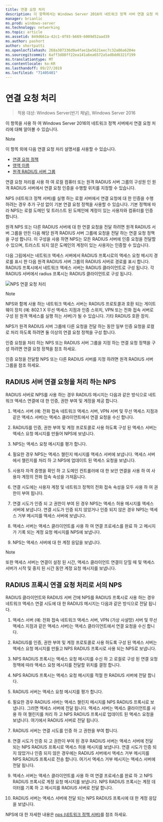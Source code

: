 ```yaml
---
title: 연결 요청 처리
description: 이 항목에서는 Windows Server 2016의 네트워크 정책 서버 연결 요청 처리에 대 한 개요를 제공 합니다.
manager: brianlic
ms.prod: windows-server
ms.technology: networking
ms.topic: article
ms.assetid: 849d661a-42c1-4f93-b669-6009d52aad39
ms.author: pashort
author: shortpatti
ms.openlocfilehash: 268a307336d9a4fae1be5621eec7c32a06a6204e
ms.sourcegitcommit: 6aff3d88ff22ea141a6ea6572a5ad8dd6321f199
ms.translationtype: MT
ms.contentlocale: ko-KR
ms.lasthandoff: 09/27/2019
ms.locfileid: "71405401"
---
```

# <a name="connection-request-processing"></a>연결 요청 처리

>적용 대상: Windows Server(반기 채널), Windows Server 2016

이 항목을 사용 하 여 Windows Server 2016의 네트워크 정책 서버에서 연결 요청 처리에 대해 알아볼 수 있습니다.

>[!NOTE]
>이 항목 외에 다음 연결 요청 처리 설명서를 사용할 수 있습니다.
> - [연결 요청 정책](nps-crp-crpolicies.md)
> - [영역 이름](nps-crp-realm-names.md)
> - [원격 RADIUS 서버 그룹](nps-crp-rrsg.md)

연결 요청 처리를 사용 하 여 로컬 컴퓨터 또는 원격 RADIUS 서버 그룹의 구성원 인 원격 RADIUS 서버에서 연결 요청 인증을 수행할 위치를 지정할 수 있습니다. 

NPS (네트워크 정책 서버)를 실행 하는 로컬 서버에서 연결 요청에 대 한 인증을 수행 하려는 경우 추가 구성 없이 기본 연결 요청 정책을 사용할 수 있습니다. 기본 정책에 따라 NPS는 로컬 도메인 및 트러스트 된 도메인에 계정이 있는 사용자와 컴퓨터를 인증 합니다.

원격 NPS 또는 다른 RADIUS 서버에 대 한 연결 요청을 전달 하려면 원격 RADIUS 서버 그룹을 만든 다음 해당 원격 RADIUS 서버 그룹에 요청을 전달 하는 연결 요청 정책을 구성 합니다. 이 구성을 사용 하면 NPS는 모든 RADIUS 서버에 인증 요청을 전달할 수 있으며, 트러스트 되지 않은 도메인의 계정이 있는 사용자는 인증할 수 있습니다.

다음 그림에서는 네트워크 액세스 서버에서 RADIUS 프록시로의 액세스 요청 메시지 경로를 표시 한 다음 원격 RADIUS 서버 그룹의 RADIUS 서버로 경로를 표시 합니다. RADIUS 프록시에서 네트워크 액세스 서버는 RADIUS 클라이언트로 구성 됩니다. 각 RADIUS 서버에서 radius 프록시는 RADIUS 클라이언트로 구성 됩니다.


![NPS 연결 요청 처리](../../media/Nps-Connection-Request-Processing/Nps-Connection-Request-Processing.jpg)


>[!NOTE]
>NPS와 함께 사용 하는 네트워크 액세스 서버는 RADIUS 프로토콜과 호환 되는 게이트웨이 장치 (예: 802.1 X 무선 액세스 지점과 인증 스위치, VPN 또는 전화 접속 서버로 구성 된 원격 액세스를 실행 하는 서버)가 될 수 있습니다. 기타 RADIUS 호환 장치.

NPS가 원격 RADIUS 서버 그룹에 다른 요청을 전달 하는 동안 일부 인증 요청을 로컬로 처리 하도록 하려면 둘 이상의 연결 요청 정책을 구성 합니다.

인증 요청을 처리 하는 NPS 또는 RADIUS 서버 그룹을 지정 하는 연결 요청 정책을 구성 하려면 연결 요청 정책을 참조 하세요.

인증 요청을 전달할 NPS 또는 다른 RADIUS 서버를 지정 하려면 원격 RADIUS 서버 그룹을 참조 하세요.

## <a name="nps-as-a-radius-server-connection-request-processing"></a>RADIUS 서버 연결 요청을 처리 하는 NPS

RADIUS 서버로 NPS를 사용 하는 경우 RADIUS 메시지는 다음과 같은 방식으로 네트워크 액세스 연결에 대 한 인증, 권한 부여 및 계정을 제공 합니다.

1. 액세스 서버 (예: 전화 접속 네트워크 액세스 서버, VPN 서버 및 무선 액세스 지점과 같은 액세스 서버)는 액세스 클라이언트에서 연결 요청을 수신 합니다. 

2. RADIUS를 인증, 권한 부여 및 계정 프로토콜로 사용 하도록 구성 된 액세스 서버는 액세스 요청 메시지를 만들어 NPS에 보냅니다. 

3. NPS는 액세스 요청 메시지를 평가 합니다. 

4. 필요한 경우 NPS는 액세스 챌린지 메시지를 액세스 서버에 보냅니다. 액세스 서버에서 챌린지를 처리 하 고 NPS에 업데이트 된 액세스 요청을 보냅니다. 

5. 사용자 자격 증명을 확인 하 고 도메인 컨트롤러에 대 한 보안 연결을 사용 하 여 사용자 계정의 전화 접속 속성을 가져옵니다. 

6. 연결 시도에는 사용자 계정 및 네트워크 정책의 전화 접속 속성을 모두 사용 하 여 권한이 부여 됩니다. 

7. 연결 시도가 인증 되 고 권한이 부여 된 경우 NPS는 액세스 허용 메시지를 액세스 서버에 보냅니다. 연결 시도가 인증 되지 않았거나 인증 되지 않은 경우 NPS는 액세스 거부 메시지를 액세스 서버에 보냅니다. 

8. 액세스 서버는 액세스 클라이언트를 사용 하 여 연결 프로세스를 완료 하 고 메시지가 기록 되는 계정 요청 메시지를 NPS에 보냅니다. 

9. NPS는 액세스 서버에 대 한 계정 응답을 보냅니다. 

>[!NOTE]
>또한 액세스 서버는 연결이 설정 된 시간, 액세스 클라이언트 연결이 닫힐 때 및 액세스 서버가 시작 및 중지 된 시간 동안 계정 요청 메시지를 보냅니다.

## <a name="nps-as-a-radius-proxy-connection-request-processing"></a>RADIUS 프록시 연결 요청 처리로 서의 NPS

RADIUS 클라이언트와 RADIUS 서버 간에 NPS를 RADIUS 프록시로 사용 하는 경우 네트워크 액세스 연결 시도에 대 한 RADIUS 메시지는 다음과 같은 방식으로 전달 됩니다.

1. 액세스 서버 (예: 전화 접속 네트워크 액세스 서버, VPN (가상 사설망) 서버 및 무선 액세스 지점과 같은 액세스 서버)는 액세스 클라이언트에서 연결 요청을 수신 합니다.

2. RADIUS를 인증, 권한 부여 및 계정 프로토콜로 사용 하도록 구성 된 액세스 서버는 액세스 요청 메시지를 만들고 NPS RADIUS 프록시로 사용 되는 NPS로 보냅니다.

3. NPS RADIUS 프록시는 액세스 요청 메시지를 수신 하 고 로컬로 구성 된 연결 요청 정책에 따라 액세스 요청 메시지를 전달할 위치를 결정 합니다.

4. NPS RADIUS 프록시는 액세스 요청 메시지를 적절 한 RADIUS 서버에 전달 합니다.

5. RADIUS 서버는 액세스 요청 메시지를 평가 합니다.

6. 필요한 경우 RADIUS 서버는 액세스 챌린지 메시지를 NPS RADIUS 프록시로 보냅니다. 그러면 액세스 서버에 전달 됩니다. 액세스 서버는 액세스 클라이언트를 사용 하 여 챌린지를 처리 하 고 NPS RADIUS 프록시로 업데이트 된 액세스 요청을 보냅니다. 여기에서 RADIUS 서버로 전달 됩니다.

7. RADIUS 서버는 연결 시도를 인증 하 고 권한을 부여 합니다.

8. 연결 시도가 인증 되 고 권한이 부여 된 경우 RADIUS 서버는 액세스 서버에 전달 되는 NPS RADIUS 프록시로 액세스 허용 메시지를 보냅니다. 연결 시도가 인증 되지 않았거나 인증 되지 않은 경우에는 RADIUS 서버에서 액세스 거부 메시지를 NPS RADIUS 프록시로 전송 합니다. 여기서 액세스 거부 메시지는 액세스 서버에 전달 됩니다.

9. 액세스 서버는 액세스 클라이언트를 사용 하 여 연결 프로세스를 완료 하 고 NPS RADIUS 프록시로 계정 요청 메시지를 보냅니다. NPS RADIUS 프록시는 계정 데이터를 기록 하 고 메시지를 RADIUS 서버로 전달 합니다.

10. RADIUS 서버는 액세스 서버에 전달 되는 NPS RADIUS 프록시에 대 한 계정 응답을 보냅니다.

NPS에 대 한 자세한 내용은 [nps (네트워크 정책 서버)](nps-top.md)를 참조 하세요.
